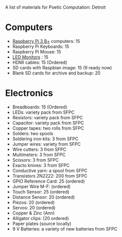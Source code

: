 A list of materials for Poetic Computation: Detroit 

# Computers 
- [Raspberry Pi 3 B+](https://www.microcenter.com/product/505661/raspberry-pi-3-model-b) computers: 15 
- Raspberry Pi Keyboards: 15
- Raspberry Pi Mouse: 15 
- [LED Monitors](https://www.dell.com/en-us/shop/dell-22-monitor-p2219h/apd/210-aqbk/monitors-monitor-accessories)
: 15  
- HDMI cables: 15 (Ordered)
- SD cards with Raspbian image: 15 (9 ready now) 
- Blank SD cards for archive and backup: 20 

# Electronics 
- Breadboards: 15 (Ordered)
- LEDs: variety pack from SFPC
- Resistors: variety pack from SFPC 
- Capacitor: variety pack from SFPC 
- Copper tapes: two rolls from SFPC 
- Solders: two spools 
- Soldering iron kits: 3 from SFPC
- Jumper wires: variety from SFPC 
- Wire cutters: 3 from SFPC 
- Multimeters: 3 from SFPC 
- Scissors: 3 from SFPC
- Exacto knives: 3 from SFPC
- Conductive yarn: a spool from SFPC
- Transistors 2N2222: 200 from SFPC 
- GPIO Reference Card: 25 (ordered) 
- Jumper Wire M-F: (ordered)
- Touch Sensor: 25 (ordered)
- Distance Sensor: 20 (ordered)
- Piezos: 20 (ordered)
- Servos: 20 (ordered)
- Copper & Zinc (Ann)
- Alligator clips: (20 ordered)
- Paper plates (source locally)
- 9 V Batteries: a variety of new batteries from SFPC 


 
